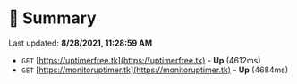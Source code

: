 # 📖 Summary
Last updated: **8/28/2021, 11:28:59 AM**

- `GET` [https://uptimerfree.tk](https://uptimerfree.tk) - **Up** (4612ms)
- `GET` [https://monitoruptimer.tk](https://monitoruptimer.tk) - **Up** (4684ms)
